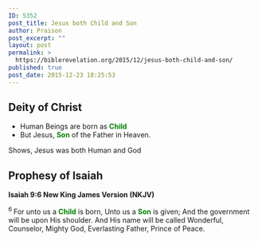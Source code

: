 ```yaml
---
ID: 5352
post_title: Jesus both Child and Son
author: Praison
post_excerpt: ""
layout: post
permalink: >
  https://biblerevelation.org/2015/12/jesus-both-child-and-son/
published: true
post_date: 2015-12-23 18:25:53
---
```

<h2><strong>Deity of Christ</strong></h2>
<ul>
	<li>Human Beings are born as <span style="color: #008000;"><strong>Child</strong></span></li>
	<li>But Jesus, <span style="color: #008000;"><strong>Son</strong> </span>of the Father in Heaven.</li>
</ul>
Shows, Jesus was both Human and God
<h2><strong>Prophesy of Isaiah</strong></h2>
<strong><span class="passage-display-bcv">Isaiah 9:6
</span><span class="passage-display-version">New King James Version (NKJV)</span></strong>
<div class="poetry top-1">
<p class="line"><span id="en-NKJV-17836" class="text Isa-9-6"><sup class="versenum">6 </sup>For unto us a <span style="color: #008000;"><strong>Child</strong> </span>is born,</span>
<span class="text Isa-9-6">Unto us a <span style="color: #008000;"><strong>Son</strong> </span>is given;</span>
<span class="text Isa-9-6">And the government will be upon His shoulder.</span>
<span class="text Isa-9-6">And His name will be called</span>
<span class="text Isa-9-6">Wonderful, Counselor, Mighty God,</span>
<span class="text Isa-9-6">Everlasting Father, Prince of Peace.</span></p>

</div>